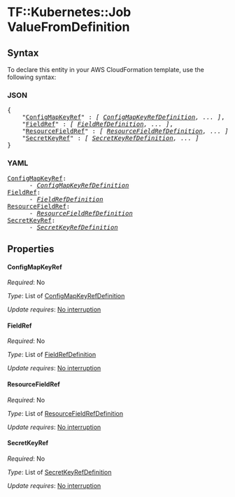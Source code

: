 # TF::Kubernetes::Job ValueFromDefinition

## Syntax

To declare this entity in your AWS CloudFormation template, use the following syntax:

### JSON

<pre>
{
    "<a href="#configmapkeyref" title="ConfigMapKeyRef">ConfigMapKeyRef</a>" : <i>[ <a href="configmapkeyrefdefinition.md">ConfigMapKeyRefDefinition</a>, ... ]</i>,
    "<a href="#fieldref" title="FieldRef">FieldRef</a>" : <i>[ <a href="fieldrefdefinition.md">FieldRefDefinition</a>, ... ]</i>,
    "<a href="#resourcefieldref" title="ResourceFieldRef">ResourceFieldRef</a>" : <i>[ <a href="resourcefieldrefdefinition.md">ResourceFieldRefDefinition</a>, ... ]</i>,
    "<a href="#secretkeyref" title="SecretKeyRef">SecretKeyRef</a>" : <i>[ <a href="secretkeyrefdefinition.md">SecretKeyRefDefinition</a>, ... ]</i>
}
</pre>

### YAML

<pre>
<a href="#configmapkeyref" title="ConfigMapKeyRef">ConfigMapKeyRef</a>: <i>
      - <a href="configmapkeyrefdefinition.md">ConfigMapKeyRefDefinition</a></i>
<a href="#fieldref" title="FieldRef">FieldRef</a>: <i>
      - <a href="fieldrefdefinition.md">FieldRefDefinition</a></i>
<a href="#resourcefieldref" title="ResourceFieldRef">ResourceFieldRef</a>: <i>
      - <a href="resourcefieldrefdefinition.md">ResourceFieldRefDefinition</a></i>
<a href="#secretkeyref" title="SecretKeyRef">SecretKeyRef</a>: <i>
      - <a href="secretkeyrefdefinition.md">SecretKeyRefDefinition</a></i>
</pre>

## Properties

#### ConfigMapKeyRef

_Required_: No

_Type_: List of <a href="configmapkeyrefdefinition.md">ConfigMapKeyRefDefinition</a>

_Update requires_: [No interruption](https://docs.aws.amazon.com/AWSCloudFormation/latest/UserGuide/using-cfn-updating-stacks-update-behaviors.html#update-no-interrupt)

#### FieldRef

_Required_: No

_Type_: List of <a href="fieldrefdefinition.md">FieldRefDefinition</a>

_Update requires_: [No interruption](https://docs.aws.amazon.com/AWSCloudFormation/latest/UserGuide/using-cfn-updating-stacks-update-behaviors.html#update-no-interrupt)

#### ResourceFieldRef

_Required_: No

_Type_: List of <a href="resourcefieldrefdefinition.md">ResourceFieldRefDefinition</a>

_Update requires_: [No interruption](https://docs.aws.amazon.com/AWSCloudFormation/latest/UserGuide/using-cfn-updating-stacks-update-behaviors.html#update-no-interrupt)

#### SecretKeyRef

_Required_: No

_Type_: List of <a href="secretkeyrefdefinition.md">SecretKeyRefDefinition</a>

_Update requires_: [No interruption](https://docs.aws.amazon.com/AWSCloudFormation/latest/UserGuide/using-cfn-updating-stacks-update-behaviors.html#update-no-interrupt)

